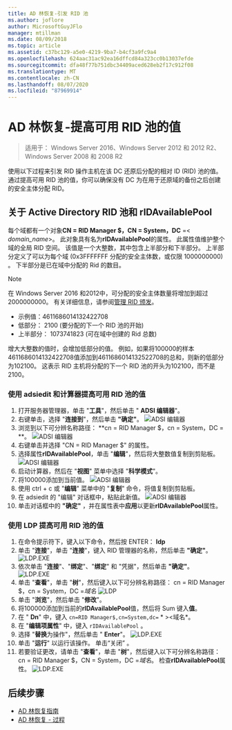 ```yaml
---
title: AD 林恢复-引发 RID 池
ms.author: joflore
author: MicrosoftGuyJFlo
manager: mtillman
ms.date: 08/09/2018
ms.topic: article
ms.assetid: c37bc129-a5e0-4219-9ba7-b4cf3a9fc9a4
ms.openlocfilehash: 624aac31ac92ea16dffcd84a323cc0b13037efde
ms.sourcegitcommit: dfa48f77b751dbc34409aced628eb2f17c912f08
ms.translationtype: MT
ms.contentlocale: zh-CN
ms.lasthandoff: 08/07/2020
ms.locfileid: "87969914"
---
```

# <a name="ad-forest-recovery---raising-the-value-of-available-rid-pools"></a>AD 林恢复-提高可用 RID 池的值

>适用于： Windows Server 2016、Windows Server 2012 和 2012 R2、Windows Server 2008 和 2008 R2

使用以下过程来引发 RID 操作主机在该 DC 还原后分配的相对 ID (RID) 池的值。 通过提高可用 RID 池的值，你可以确保没有 DC 为在用于还原域的备份之后创建的安全主体分配 RID。

## <a name="about-active-directory-rid-pools-and-ridavailablepool"></a>关于 Active Directory RID 池和 rIDAvailablePool

每个域都有一个对象**CN = RID Manager $，CN = System，DC** =< *domain_name*>。 此对象具有名为**rIDAvailablePool**的属性。 此属性值维护整个域的全局 RID 空间。 该值是一个大整数，其中包含上半部分和下半部分。 上半部分定义了可以为每个域 (0x3FFFFFFF 分配的安全主体数，或仅限 1000000000) 。 下半部分是已在域中分配的 Rid 的数目。

> [!NOTE]
> 在 Windows Server 2016 和2012中，可分配的安全主体数量将增加到超过2000000000。 有关详细信息，请参阅[管理 RID 颁发](./managing-rid-issuance.md)。

- 示例值：4611686014132422708
- 低部分： 2100 (要分配的下一个 RID 池的开始) 
- 上半部分： 1073741823 (可在域中创建的 Rid 总数) 

增大大整数的值时，会增加低部分的值。 例如，如果将100000的样本4611686014132422708值添加到4611686014132522708的总和，则新的低部分为102100。 这表示 RID 主机将分配的下一个 RID 池的开头为102100，而不是2100。

### <a name="to-raise-the-value-of-available-rid-pools-using-adsiedit-and-the-calculator"></a>使用 adsiedit 和计算器提高可用 RID 池的值

1. 打开服务器管理器，单击 "**工具**"，然后单击 " **ADSI 编辑器**"。
2. 右键单击，选择 "**连接到**"，然后单击 **"确定"**。
   ![ADSI 编辑器](media/AD-Forest-Recovery-Raise-RID-Pool/adsi1.png)
3. 浏览到以下可分辨名称路径： **cn = RID Manager $，cn = System，DC = <domain name> **。
   ![ADSI 编辑器](media/AD-Forest-Recovery-Raise-RID-Pool/adsi2.png)
3. 右键单击并选择 "CN = RID Manager $" 的属性。
4. 选择属性**rIDAvailablePool**，单击 "**编辑**"，然后将大整数值复制到剪贴板。
   ![ADSI 编辑器](media/AD-Forest-Recovery-Raise-RID-Pool/adsi3.png)
5. 启动计算器，然后在 "**视图**" 菜单中选择 "**科学模式**"。
6. 将100000添加到当前值。
   ![ADSI 编辑器](media/AD-Forest-Recovery-Raise-RID-Pool/adsi4.png)
7. 使用 ctrl + c 或 "**编辑**" 菜单中的 "**复制**" 命令，将值复制到剪贴板。
8. 在 adsiedit 的 "编辑" 对话框中，粘贴此新值。
   ![ADSI 编辑器](media/AD-Forest-Recovery-Raise-RID-Pool/adsi5.png)
9. 单击对话框中的 **"确定"** ，并在属性表中**应用**以更新**rIDAvailablePool**属性。

### <a name="to-raise-the-value-of-available-rid-pools-using-ldp"></a>使用 LDP 提高可用 RID 池的值

1. 在命令提示符下，键入以下命令，然后按 ENTER： **ldp**
2. 单击 "**连接**"，单击 "**连接**"，键入 RID 管理器的名称，然后单击 **"确定"**。
   ![LDP.EXE](media/AD-Forest-Recovery-Raise-RID-Pool/ldp1.png)
3. 依次单击 "**连接**"、"**绑定**"、"**绑定**" 和 "凭据"，然后单击 **"确定"**。
   ![LDP.EXE](media/AD-Forest-Recovery-Raise-RID-Pool/ldp2.png)
4. 单击 "**查看**"，单击 "**树**"，然后键入以下可分辨名称路径： cn = RID Manager $，cn = System，DC =*域名* 
    ![ LDP](media/AD-Forest-Recovery-Raise-RID-Pool/ldp3.png)
5. 单击 "**浏览**"，然后单击 "**修改**"。
6. 将100000添加到当前的**rIDAvailablePool**值，然后将 Sum 键入**值**。
7. 在 " **Dn**" 中，键入 `cn=RID Manager$,cn=System,dc=` * \><域名*。
8. 在 "**编辑项属性**" 中，键入 `rIDAvailablePool` 。
9. 选择 "**替换**为操作"，然后单击 " **Enter**"。
   ![LDP.EXE](media/AD-Forest-Recovery-Raise-RID-Pool/ldp4.png)
10. 单击 "**运行**" 以运行该操作。 单击“关闭”  。
11. 若要验证更改，请单击 "**查看**"，单击 "**树**"，然后键入以下可分辨名称路径： cn = RID Manager $，CN = System，DC =*域名*。   检查**rIDAvailablePool**属性。
   ![LDP.EXE](media/AD-Forest-Recovery-Raise-RID-Pool/ldp5.png)

## <a name="next-steps"></a>后续步骤

- [AD 林恢复指南](AD-Forest-Recovery-Guide.md)
- [AD 林恢复 - 过程](AD-Forest-Recovery-Procedures.md)

